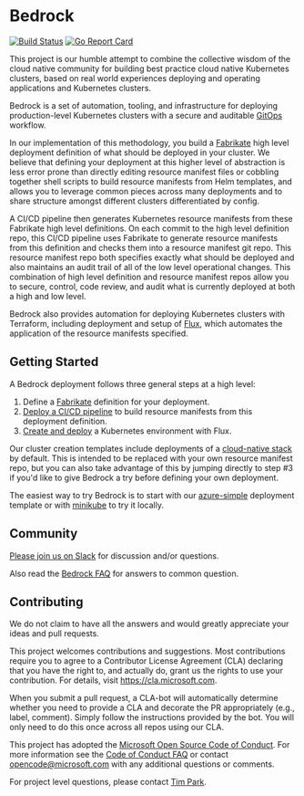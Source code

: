 # Bedrock

[![Build Status](https://dev.azure.com/epicstuff/bedrock/_apis/build/status/Microsoft.bedrock?branchName=master)](https://dev.azure.com/epicstuff/bedrock/_build/latest?definitionId=54&branchName=master)
[![Go Report Card](https://goreportcard.com/badge/github.com/microsoft/bedrock)](https://goreportcard.com/report/github.com/microsoft/bedrock)

This project is our humble attempt to combine the collective wisdom of the cloud native community for building best practice cloud native Kubernetes clusters, based on real world experiences deploying and operating applications and Kubernetes clusters.

Bedrock is a set of automation, tooling, and infrastructure for deploying production-level Kubernetes clusters with a secure and auditable [GitOps](https://www.weave.works/blog/gitops-operations-by-pull-request) workflow.  

In our implementation of this methodology, you build a [Fabrikate](https://github.com/Microsoft/fabrikate) high level deployment definition of what should be deployed in your cluster. We believe that defining your deployment at this higher level of abstraction is less error prone than directly editing resource manifest files or cobbling together shell scripts to build resource manifests from Helm templates, and allows you to leverage common pieces across many deployments and to share structure amongst different clusters differentiated by config.

A CI/CD pipeline then generates Kubernetes resource manifests from these Fabrikate high level definitions. On each commit to the high level definition repo, this CI/CD pipeline uses Fabrikate to generate resource manifests from this definition and checks them into a resource manifest git repo. This resource manifest repo both specifies exactly what should be deployed and also maintains an audit trail of all of the low level operational changes. This combination of high level definition and resource manifest repos allow you to secure, control, code review, and audit what is currently deployed at both a high and low level.

Bedrock also provides automation for deploying Kubernetes clusters with Terraform, including deployment and setup of [Flux](https://github.com/weaveworks/flux), which automates the application of the resource manifests specified.

## Getting Started

A Bedrock deployment follows three general steps at a high level:

1. Define a [Fabrikate](https://github.com/Microsoft/fabrikate) definition for your deployment.
2. [Deploy a CI/CD pipeline](./gitops) to build resource manifests from this deployment definition.
3. [Create and deploy](./cluster) a Kubernetes environment with Flux.

Our cluster creation templates include deployments of a [cloud-native stack](https://github.com/timfpark/fabrikate-cloud-native) by default.  This is intended to be replaced with your own resource manifest repo, but you can also take advantage of this by jumping directly to step #3 if you'd like to give Bedrock a try before defining your own deployment.

The easiest way to try Bedrock is to start with our [azure-simple](https://github.com/Microsoft/bedrock/tree/master/cluster/environments/azure-simple) deployment template or with [minikube](https://github.com/Microsoft/bedrock/tree/master/cluster/environments/minikube) to try it locally.   

## Community

[Please join us on Slack](https://join.slack.com/t/bedrockco/shared_invite/enQtNjIwNzg3NTU0MDgzLTdiZGY4ZTM5OTM4MWEyM2FlZDA5MmE0MmNhNTQ2MGMxYTY2NGYxMTVlZWFmODVmODJlOWU0Y2U2YmM1YTE0NGI) for discussion and/or questions.

Also read the [Bedrock FAQ](https://github.com/Microsoft/bedrock/wiki/FAQ) for answers to common question.

## Contributing

We do not claim to have all the answers and would greatly appreciate your ideas and pull requests.

This project welcomes contributions and suggestions. Most contributions require you to agree to a
Contributor License Agreement (CLA) declaring that you have the right to, and actually do, grant us
the rights to use your contribution. For details, visit https://cla.microsoft.com.

When you submit a pull request, a CLA-bot will automatically determine whether you need to provide
a CLA and decorate the PR appropriately (e.g., label, comment). Simply follow the instructions
provided by the bot. You will only need to do this once across all repos using our CLA.

This project has adopted the [Microsoft Open Source Code of Conduct](https://opensource.microsoft.com/codeofconduct/).
For more information see the [Code of Conduct FAQ](https://opensource.microsoft.com/codeofconduct/faq/) or
contact [opencode@microsoft.com](mailto:opencode@microsoft.com) with any additional questions or comments.

For project level questions, please contact [Tim Park](mailto:tpark@microsoft.com).
